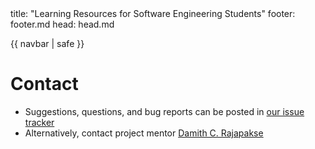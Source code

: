 <frontmatter>
  title: "Learning Resources for Software Engineering Students"
  footer: footer.md
  head: head.md
</frontmatter>

{{ navbar | safe }}

# Contact

* Suggestions, questions, and bug reports can be posted in 
  [our issue tracker](https://github.com/nus-oss/learningresources/issues)
* Alternatively, contact project mentor [Damith C. Rajapakse](http://www.comp.nus.edu.sg/~damithch)